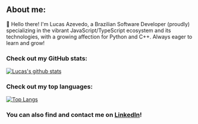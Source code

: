 ## About me:
👋 Hello there! I'm Lucas Azevedo, a Brazilian Software Developer (proudly) specializing in the vibrant JavaScript/TypeScript ecosystem and its technologies, with a growing affection for Python and C++. Always eager to learn and grow!

### Check out my GitHub stats:
[![Lucas's github stats](https://github-readme-stats.vercel.app/api?username=lucasbazev)](https://github.com/anuraghazra/github-readme-stats)

### Check out my top languages:
[![Top Langs](https://github-readme-stats.vercel.app/api/top-langs/?username=lucasbazev&layout=compact)](https://github.com/anuraghazra/github-readme-stats)

### You can also find and contact me on [LinkedIn](https://www.linkedin.com/in/lucasbazev)!
